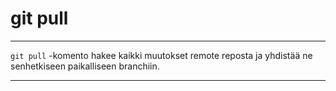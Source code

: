 # git pull

***

`git pull` -komento hakee kaikki muutokset remote
reposta ja yhdistää ne senhetkiseen paikalliseen branchiin.

***
